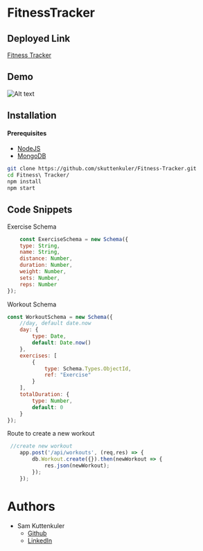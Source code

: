 # FitnessTracker

## Deployed Link

[Fitness Tracker](https://mysterious-brushlands-78660.herokuapp.com/)

## Demo

![Alt text](./public/images/fittrack.gif?raw=true "Preview")


## Installation

#### Prerequisites
* [NodeJS](https://nodejs.org)
* [MongoDB](https://mongodb.com)

```bash
git clone https://github.com/skuttenkuler/Fitness-Tracker.git
cd Fitness\ Tracker/
npm install
npm start
```

## Code Snippets
Exercise Schema
```javascript
    const ExerciseSchema = new Schema({
    type: String,
    name: String,
    distance: Number,
    duration: Number,
    weight: Number,
    sets: Number,
    reps: Number
});
```
Workout Schema
```javascript
const WorkoutSchema = new Schema({
    //day, default date.now
    day: {
        type: Date,
        default: Date.now()
    },
    exercises: [
        {
            type: Schema.Types.ObjectId,
            ref: "Exercise"
        }
    ],
    totalDuration: {
        type: Number,
        default: 0
    } 
});
```
Route to create a new workout

```javascript
 //create new workout
    app.post('/api/workouts', (req,res) => {
        db.Workout.create({}).then(newWorkout => {
            res.json(newWorkout);
        });
    });
```


# Authors
- Sam Kuttenkuler
    - [Github](https://www.github.com/skuttenkuler)
    - [LinkedIn](https://www.linkedin.com/in/skdev91)